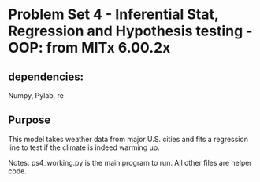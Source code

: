 # Problem Set 4 - Inferential Stat, Regression and Hypothesis testing - OOP: from MITx 6.00.2x

## dependencies:
Numpy, Pylab, re


## Purpose
This model takes weather data from major U.S. cities and fits a regression line to test if the climate is indeed warming up.

Notes:
ps4_working.py is the main program to run.
All other files are helper code.
